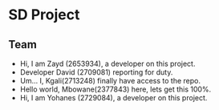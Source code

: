 # SD Project

## Team
- Hi, I am Zayd (2653934), a developer on this project.
- Developer David (2709081) reporting for duty.
- Um... I, Kgali(2713248) finally have access to the repo.
- Hello world, Mbowane(2377843) here, lets get this 100%.
- Hi, I am Yohanes (2729084), a developer on this project.